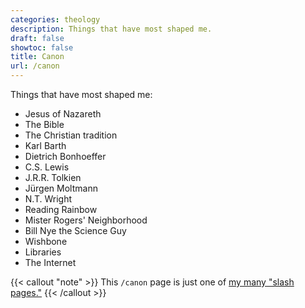 ```yaml
---
categories: theology
description: Things that have most shaped me.
draft: false
showtoc: false
title: Canon
url: /canon
---
```


Things that have most shaped me:

- Jesus of Nazareth
- The Bible
- The Christian tradition
- Karl Barth
- Dietrich Bonhoeffer
- C.S. Lewis
- J.R.R. Tolkien
- Jürgen Moltmann
- N.T. Wright
- Reading Rainbow
- Mister Rogers' Neighborhood
- Bill Nye the Science Guy
- Wishbone
- Libraries
- The Internet

{{< callout "note" >}}
This `/canon` page is just one of [my many "slash pages."](/slashes)
{{< /callout >}}